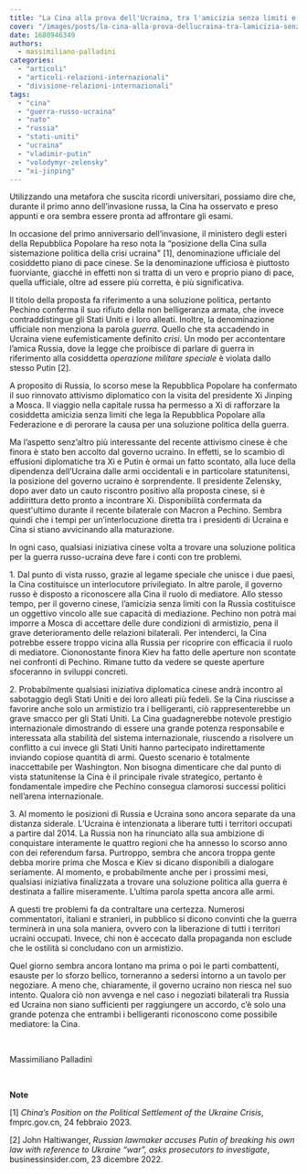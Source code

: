 ```yaml
---
title: "La Cina alla prova dell'Ucraina, tra l'amicizia senza limiti e il prestigio internazionale"
cover: "/images/posts/la-cina-alla-prova-dellucraina-tra-lamicizia-senza-limiti-e-il-prestigio-internazionale.jpg"
date: 1680946349
authors:
  - massimiliano-palladini
categories: 
  - "articoli"
  - "articoli-relazioni-internazionali"
  - "divisione-relazioni-internazionali"
tags: 
  - "cina"
  - "guerra-russo-ucraina"
  - "nato"
  - "russia"
  - "stati-uniti"
  - "ucraina"
  - "vladimir-putin"
  - "volodymyr-zelensky"
  - "xi-jinping"
---
```


Utilizzando una metafora che suscita ricordi universitari, possiamo dire che, durante il primo anno dell’invasione russa, la Cina ha osservato e preso appunti e ora sembra essere pronta ad affrontare gli esami.

In occasione del primo anniversario dell’invasione, il ministero degli esteri della Repubblica Popolare ha reso nota la “posizione della Cina sulla sistemazione politica della crisi ucraina" \[1\], denominazione ufficiale del cosiddetto piano di pace cinese. Se la denominazione ufficiosa è piuttosto fuorviante, giacché in effetti non si tratta di un vero e proprio piano di pace, quella ufficiale, oltre ad essere più corretta, è più significativa.

Il titolo della proposta fa riferimento a una soluzione politica, pertanto Pechino conferma il suo rifiuto della non belligeranza armata, che invece contraddistingue gli Stati Uniti e i loro alleati. Inoltre, la denominazione ufficiale non menziona la parola _guerra_. Quello che sta accadendo in Ucraina viene eufemisticamente definito _crisi_. Un modo per accontentare l’amica Russia, dove la legge che proibisce di parlare di guerra in riferimento alla cosiddetta _operazione militare speciale_ è violata dallo stesso Putin \[2\].

A proposito di Russia, lo scorso mese la Repubblica Popolare ha confermato il suo rinnovato attivismo diplomatico con la visita del presidente Xi Jinping a Mosca. Il viaggio nella capitale russa ha permesso a Xi di rafforzare la cosiddetta amicizia senza limiti che lega la Repubblica Popolare alla Federazione e di perorare la causa per una soluzione politica della guerra.

Ma l’aspetto senz’altro più interessante del recente attivismo cinese è che finora è stato ben accolto dal governo ucraino. In effetti, se lo scambio di effusioni diplomatiche tra Xi e Putin è ormai un fatto scontato, alla luce della dipendenza dell’Ucraina dalle armi occidentali e in particolare statunitensi, la posizione del governo ucraino è sorprendente. Il presidente Zelensky, dopo aver dato un cauto riscontro positivo alla proposta cinese, si è addirittura detto pronto a incontrare Xi. Disponibilità confermata da quest'ultimo durante il recente bilaterale con Macron a Pechino. Sembra quindi che i tempi per un’interlocuzione diretta tra i presidenti di Ucraina e Cina si stiano avvicinando alla maturazione.

In ogni caso, qualsiasi iniziativa cinese volta a trovare una soluzione politica per la guerra russo-ucraina deve fare i conti con tre problemi.

1\. Dal punto di vista russo, grazie al legame speciale che unisce i due paesi, la Cina costituisce un interlocutore privilegiato. In altre parole, il governo russo è disposto a riconoscere alla Cina il ruolo di mediatore. Allo stesso tempo, per il governo cinese, l’amicizia senza limiti con la Russia costituisce un oggettivo vincolo alle sue capacità di mediazione. Pechino non potrà mai imporre a Mosca di accettare delle dure condizioni di armistizio, pena il grave deterioramento delle relazioni bilaterali. Per intenderci, la Cina potrebbe essere troppo vicina alla Russia per ricoprire con efficacia il ruolo di mediatore. Ciononostante finora Kiev ha fatto delle aperture non scontate nei confronti di Pechino. Rimane tutto da vedere se queste aperture sfoceranno in sviluppi concreti.

2\. Probabilmente qualsiasi iniziativa diplomatica cinese andrà incontro al sabotaggio degli Stati Uniti e dei loro alleati più fedeli. Se la Cina riuscisse a favorire anche solo un armistizio tra i belligeranti, ciò rappresenterebbe un grave smacco per gli Stati Uniti. La Cina guadagnerebbe notevole prestigio internazionale dimostrando di essere una grande potenza responsabile e interessata alla stabilità del sistema internazionale, riuscendo a risolvere un conflitto a cui invece gli Stati Uniti hanno partecipato indirettamente inviando copiose quantità di armi. Questo scenario è totalmente inaccettabile per Washington. Non bisogna dimenticare che dal punto di vista statunitense la Cina è il principale rivale strategico, pertanto è fondamentale impedire che Pechino consegua clamorosi successi politici nell’arena internazionale.

3\. Al momento le posizioni di Russia e Ucraina sono ancora separate da una distanza siderale. L’Ucraina è intenzionata a liberare tutti i territori occupati a partire dal 2014. La Russia non ha rinunciato alla sua ambizione di conquistare interamente le quattro regioni che ha annesso lo scorso anno con dei referendum farsa. Purtroppo, sembra che ancora troppa gente debba morire prima che Mosca e Kiev si dicano disponibili a dialogare seriamente. Al momento, e probabilmente anche per i prossimi mesi, qualsiasi iniziativa finalizzata a trovare una soluzione politica alla guerra è destinata a fallire miseramente. L’ultima parola spetta ancora alle armi.

A questi tre problemi fa da contraltare una certezza. Numerosi commentatori, italiani e stranieri, in pubblico si dicono convinti che la guerra terminerà in una sola maniera, ovvero con la liberazione di tutti i territori ucraini occupati. Invece, chi non è accecato dalla propaganda non esclude che le ostilità si concludano con un armistizio.

Quel giorno sembra ancora lontano ma prima o poi le parti combattenti, esauste per lo sforzo bellico, torneranno a sedersi intorno a un tavolo per negoziare. A meno che, chiaramente, il governo ucraino non riesca nel suo intento. Qualora ciò non avvenga e nel caso i negoziati bilaterali tra Russia ed Ucraina non siano sufficienti per raggiungere un accordo, c’è solo una grande potenza che entrambi i belligeranti riconoscono come possibile mediatore: la Cina.

 

Massimiliano Palladini

 

**Note**

\[1\] _China’s Position on the Political Settlement of the Ukraine Crisis_, fmprc.gov.cn, 24 febbraio 2023.

\[2\] John Haltiwanger, _Russian lawmaker accuses Putin of breaking his own law with reference to Ukraine “war”, asks prosecutors to investigate_, businessinsider.com, 23 dicembre 2022.

